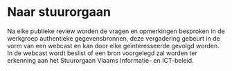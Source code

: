 # Naar stuurorgaan

Na elke publieke review worden de vragen en opmerkingen besproken in de werkgroep authentieke gegevensbronnen, deze vergadering gebeurt in de vorm van een webcast en kan door elke geïnteresseerde gevolgd worden. In de webcast wordt beslist of een bron voorgelegd zal worden ter erkenning aan het Stuurorgaan Vlaams Informatie- en ICT-beleid.
